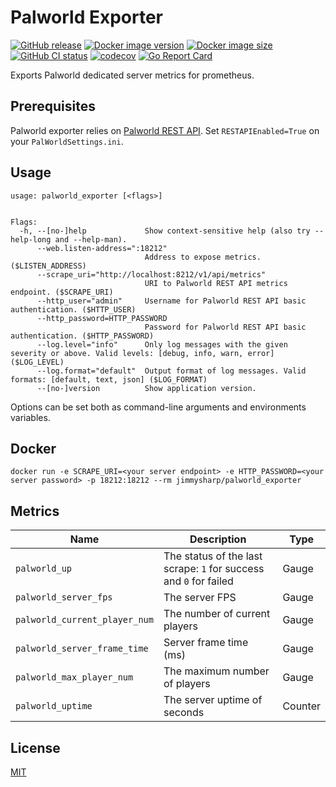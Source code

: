 # Palworld Exporter
[![GitHub release](https://img.shields.io/github/v/release/jimmysharp/palworld_exporter?logo=github&sort=semver)](https://github.com/jimmysharp/palworld_exporter/releases/latest)
[![Docker image version](https://img.shields.io/docker/v/jimmysharp/palworld_exporter/latest?logo=docker)](https://hub.docker.com/r/jimmysharp/palworld_exporter)
[![Docker image size](https://img.shields.io/docker/image-size/jimmysharp/palworld_exporter/latest?logo=docker)](https://hub.docker.com/r/jimmysharp/palworld_exporter)
[![GitHub CI status](https://github.com/jimmysharp/palworld_exporter/actions/workflows/ci.yml/badge.svg?event=push&branch=master)](https://github.com/jimmysharp/palworld_exporter/actions/workflows/ci.yml)
[![codecov](https://codecov.io/gh/jimmysharp/palworld_exporter/graph/badge.svg?token=X5CJ3A2PHN)](https://codecov.io/gh/jimmysharp/palworld_exporter)
[![Go Report Card](https://goreportcard.com/badge/github.com/jimmysharp/palworld_exporter)](https://goreportcard.com/report/github.com/jimmysharp/palworld_exporter)

Exports Palworld dedicated server metrics for prometheus.

## Prerequisites

Palworld exporter relies on [Palworld REST API](https://tech.palworldgame.com/ja/category/rest-api).
Set `RESTAPIEnabled=True` on your `PalWorldSettings.ini`.

## Usage

```
usage: palworld_exporter [<flags>]


Flags:
  -h, --[no-]help             Show context-sensitive help (also try --help-long and --help-man).
      --web.listen-address=":18212"  
                              Address to expose metrics. ($LISTEN_ADDRESS)
      --scrape_uri="http://localhost:8212/v1/api/metrics"  
                              URI to Palworld REST API metrics endpoint. ($SCRAPE_URI)
      --http_user="admin"     Username for Palworld REST API basic authentication. ($HTTP_USER)
      --http_password=HTTP_PASSWORD  
                              Password for Palworld REST API basic authentication. ($HTTP_PASSWORD)
      --log.level="info"      Only log messages with the given severity or above. Valid levels: [debug, info, warn, error] ($LOG_LEVEL)
      --log.format="default"  Output format of log messages. Valid formats: [default, text, json] ($LOG_FORMAT)
      --[no-]version          Show application version.
```

Options can be set both as command-line arguments and environments variables.

## Docker

```
docker run -e SCRAPE_URI=<your server endpoint> -e HTTP_PASSWORD=<your server password> -p 18212:18212 --rm jimmysharp/palworld_exporter
```

## Metrics

|Name|Description|Type|
|---|---|---|
|`palworld_up`|The status of the last scrape: `1` for success and `0` for failed|Gauge|
|`palworld_server_fps`|The server FPS|Gauge|
|`palworld_current_player_num`|The number of current players|Gauge|
|`palworld_server_frame_time`|Server frame time (ms)|Gauge|
|`palworld_max_player_num`|The maximum number of players|Gauge|
|`palworld_uptime`|The server uptime of seconds|Counter|

## License

[MIT](./LICENSE)
